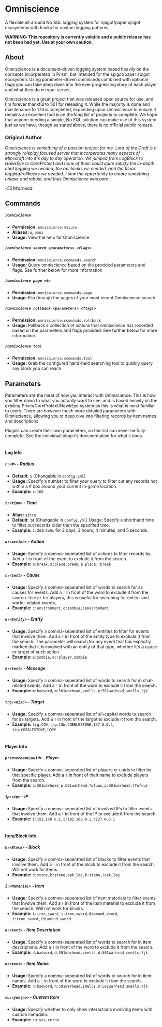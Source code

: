 # Omniscience
A flexible all-around No SQL logging system for spigot/paper spigot ecosystems with hooks for custom logging patterns.

**WARNING: This repository is currently volatile and a public release has not been had yet. Use at your own caution.**

## About

Omniscience is a document-driven logging system based heavily on the concepts incorperated in Prism, but intended for the spigot/paper spigot ecosystem. Using parameter-driven commands combined with optional flags you can take deep dives into the ever progressing story of each player and what they do on your server.

Omniscience is a great project that was released open source for use, and I'm forever thankful to 501 for releasing it. While the majority is done and maintenance to 1.16 is completed, expanding upon Omniscience to ensure it remains an excellent tool is on the long list of projects to complete. We hope that anyone needing a simple, No SQL solution can make use of this system just as we have, though as stated above, there is no official public release.

### Original Author
*Omniscience is something of a passion project for me. Lord of the Craft is a strongly roleplay focused server that incorperates many aspects of Minecraft into it's day to day operation. We jumped from LogBlock to HawkEye to CoreProtect and none of them could quite satisfy the in-depth chat logging we needed, the api hooks we needed, and the block logging/rollbacks we needed. I saw the oppertunity to create something unique and robust, and thus Omniscience was born.*

*-501Warhead*

## Commands

##### `/omniscience`
* **Permission:** `omniscience.mayuse`
* **Aliases:** `o`, `omni`
* **Usage:** View the help for Omniscience

##### `/omniscience search <parameters> <flags>`
* **Permission:** `omniscience.commands.search`
* **Usage:** Query omniscience based on the provided parameters and flags. See further below for more information

##### `/omniscience page <#>`
* **Permission:** `omniscience.commands.page`
* **Usage:** Flip through the pages of your most recent Omniscience search.

##### `/omniscience rollback <parameters> <flags>`
* **Permission:** `omniscience.commands.rollback`
* **Usage:** Rollback a collection of actions that omniscience has recorded based on the parameters and flags provided. See further below for more information.

##### `/omniscience tool`
* **Permission:** `omniscience.commands.tool`
* **Usage:** Grab the configured hand-held searching tool to quickly query any block you can reach

## Parameters

Parameters are the meat of how you interact with Omniscience. This is how you filter down to what you actually want to see, and is based heavily on the existing Prism/CoreProtect/HawkEye system as this is what is most familiar to users. There are however much more detailed parameters with Omniscience, allowing you to deep dive into filtering records by item names and descriptions.

Plugins can create their own parameters, so this list can never be fully complete. See the individual plugin's documentation for what it does.

#
#### Log Info
##### `r:<#>` - Radius
* **Default:** `5` (Changable in `config.yml`)
* **Usage:** Specify a number to filter your query to filter out any records not within a # box around your current in-game location.
* **Example:** `r:100`

##### `t:<time>` - Time
* **Alias:** `since`
* **Default:** `3d` (Changable in `config.yml`)
Usage: Specify a shorthand time to filter out records older than the specified time. 
* **Example:** `t:2d3h4m5s` for 2 days, 3 hours, 4 minutes, and 5 seconds.

##### `a:<action>` - Action
* **Usage:** Specify a comma-seperated list of actions to filter records by. Add a `!` in front of the event to exclude it from the search.
* **Example:** `a:break`, `a:place,break`, `a:place,!break`

##### `c:<text>` - Cause
* **Usage:** Specify a comma-seperated list of words to search for as causes for events. Add a `!` in front of the word to exclude it from the search. Use `p:` for players, this is useful for searching for entity- and world- related events.
* **Example:** `c:environment`, `c:zombie,!environment`

##### `e:<Entity>` - Entity
* **Usage:** Specify a comma-seperated list of entities to filter for events that involve them. Add a `!` in front of the entity type to exclude it from the search. The parameter will search for any event that has explicitly marked that it is involved with an entity of that type, whether it's a cause or target of such action
* **Example:** `e:zombie`, `e:!player,zombie`

##### `m:<text>` - Message
* **Usage:** Specify a comma-seperated list of words to search for in chat-related events. Add a `!` in front of the word to exclude it from the search.
* **Example:** `m:badword`, `m:501warhead,smells`, `m:501warhead,smells,!jk`

##### `trg:<misc>` - Target
* **Usage:** Specify a comma-seperated list of all-capital words to search for as targets. Add a `!` in front of the target to exclude it from the search.
* **Example:** `trg:COW`, `trg:COW,COBBLESTONE,127.0.0.1`, `trg:COBBLESTONE,!COW`

#
#### Player Info
##### `p:<username|uuid>` - Player
* **Usage:** Specify a comma-seperated list of players or uuids to filter by that specific player. Add a `!` in front of their name to exclude players from the search.
* **Example:** `p:501warhead`, `p:501warhead,Tofuus`, `p:501warhead,!Tofuus`

##### `ip:<ip>` - IP
* **Usage:** Specify a comma-seperated list of involved IPs to filter events that involve them. Add a `!` in front of the IP to exclude it from the search.
* **Example:** `i:192.168.0.1`, `i:192.168.0.1,!127.0.0.1`

#
#### Item/Block Info
##### `b:<Block>` - Block
* **Usage:** Specify a comma-seperated list of blocks to filter events that involve them. Add a `!` in front of the block to exclude it from the search. Will not work for items.
* **Example:** `b:stone`, `b:stone,oak_log`, `b:stone,!oak_log`

##### `i:<Material>` - Item
* **Usage:** Specify a comma-seperated list of item materials to filter events that involve them. Add a `!` in front of the item material to exclude it from the search. Will not work for blocks.
* **Example:** `i:iron_sword`, `i:iron_sword,diamond_sword`, `i:iron_sword,!diamond_sword`

##### `d:<text>` - Item Description
* **Usage:** Specify a comma-seperated list of words to search for in item descriptions. Add a `!` in front of the word to exclude it from the search.
* **Example:** `d:badword`, `d:501warhead,smells`, `d:501warhead,smells,!jk`

##### `n:<text>` - Item Name
* **Usage:** Specify a comma-seperated list of words to search for in item names. Add a `!` in front of the word to exclude it from the search.
* **Example:** `n:badword`, `n:501warhead,smells`, `n:501warhead,smells,!jk`

##### `cu:<yes|no>` - Custom Item
* **Usage:** Specify whether to only show interactions involving items with custom metadata.
* **Example:** `cu:yes`, `cu:no`

